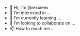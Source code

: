- 👋 Hi, I’m @rexxieex
- 👀 I’m interested in ...
- 🌱 I’m currently learning ...
- 💞️ I’m looking to collaborate on ...
- 📫 How to reach me ...

<!---
rexxieex/rexxieex is a ✨ special ✨ repository because its `README.md` (this file) appears on your GitHub profile.
You can click the Preview link to take a look at your changes.
--->
